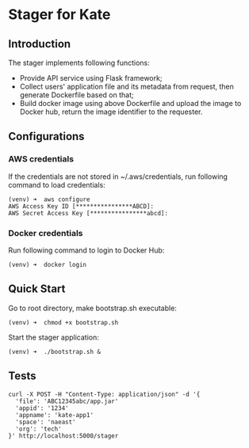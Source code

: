 # Stager for Kate

## Introduction

The stager implements following functions:

- Provide API service using Flask framework;
- Collect users' application file and its metadata from request, then generate Dockerfile based on that;
- Build docker image using above Dockerfile and upload the image to Docker hub, return the image identifier to the requester.

## Configurations

### AWS credentials
If the credentials are not stored in ~/.aws/credentials, run following command to load credentials:
```
(venv) ➜  aws configure
AWS Access Key ID [****************ABCD]: 
AWS Secret Access Key [****************abcd]: 
```

### Docker credentials
Run following command to login to Docker Hub:
```
(venv) ➜  docker login
```

## Quick Start
Go to root directory, make bootstrap.sh executable:
```
(venv) ➜  chmod +x bootstrap.sh
```
Start the stager application:
```
(venv) ➜  ./bootstrap.sh &
```

## Tests
```
curl -X POST -H "Content-Type: application/json" -d '{
  'file': 'ABC12345abc/app.jar'
  'appid': '1234'
  'appname': 'kate-app1'
  'space': 'naeast'
  'org': 'tech'
}' http://localhost:5000/stager
```

